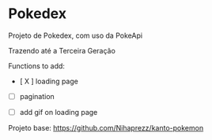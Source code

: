 # Pokedex
Projeto de Pokedex, com uso da PokeApi

Trazendo até a Terceira Geração

Functions to add:
- [ X ] loading page
- [ ] pagination
- [ ] add gif on loading page


Projeto base: https://github.com/Nihaprezz/kanto-pokemon
